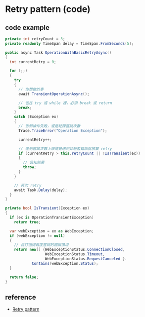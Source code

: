 # Retry pattern (code)


## code example

```csharp
private int retryCount = 3;
private readonly TimeSpan delay = TimeSpan.FromSeconds(5);

public async Task OperationWithBasicRetryAsync()
{
  int currentRetry = 0;

  for (;;)
  {
    try
    {
      // 你想做的事
      await TransientOperationAsync();

      // 包在 try 或 while 裡，必須 break 或 return
      break;
    }
    catch (Exception ex)
    {
      // 告知操作失敗，或是紀錄嘗試次數
      Trace.TraceError("Operation Exception");

      currentRetry++;

      // 達到嘗試次數上限或是遇到非短暫錯誤就放棄 retry
      if (currentRetry > this.retryCount || !IsTransient(ex))
      {
        // 告知結果
        throw;
      }
    }

    // 再次 retry
    await Task.Delay(delay);
  }
}
```


```csharp
private bool IsTransient(Exception ex)
{
  if (ex is OperationTransientException)
    return true;

  var webException = ex as WebException;
  if (webException != null)
  {
    // 自訂值得再度嘗試的錯誤情境
    return new[] {WebExceptionStatus.ConnectionClosed,
                  WebExceptionStatus.Timeout,
                  WebExceptionStatus.RequestCanceled }.
            Contains(webException.Status);
  }

  return false;
}
```


## reference

* [Retry pattern](https://learn.microsoft.com/en-us/azure/architecture/patterns/retry?fbclid=IwAR2Q7W6isc5XLoReZ89y55Xh5SaD3f7vOCAyIvRanKEAvTpGw08GgIqbU-w#example)